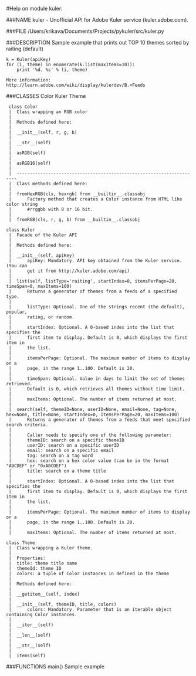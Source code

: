 #Help on module kuler:

###NAME
    kuler - Unofficial API for Adobe Kuler service (kuler.adobe.com).

###FILE
    /Users/krikava/Documents/Projects/pykuler/src/kuler.py

###DESCRIPTION
    Sample example that prints out TOP 10 themes sorted by raiting (default)
    
    k = Kuler(apiKey)
    for (i, theme) in enumerate(k.list(maxItems=10)):
        print '%d. %s' % (i, theme)
    
    More information: http://learn.adobe.com/wiki/display/kulerdev/B.+Feeds

###CLASSES
     Color
     Kuler
     Theme
    
     class Color
     |  Class wrapping an RGB color
     |  
     |  Methods defined here:
     |  
     |  __init__(self, r, g, b)
     |  
     |  __str__(self)
     |  
     |  asRGB(self)
     |  
     |  asRGB16(self)
     |  
     |  ----------------------------------------------------------------------
     |  Class methods defined here:
     |  
     |  fromHexRGB(cls, hexrgb) from __builtin__.classobj
     |      Factory method that creates a Color instance from HTML like color string
     |      #rrggbb with 8 or 16 bit.
     |  
     |  fromRGB(cls, r, g, b) from __builtin__.classobj
    
    class Kuler
     |  Facade of the Kuler API
     |  
     |  Methods defined here:
     |  
     |  __init__(self, apiKey)
     |      apiKey: Mandatory. API key obtained from the Kuler service. (You can
     |      get it from http://kuler.adobe.com/api)
     |  
     |  list(self, listType='raiting', startIndex=0, itemsPerPage=20, timeSpan=0, maxItems=100)
     |      Returns a generator of themes from a feeds of a specified type. 
     |      
     |      listType: Optional. One of the strings recent (the default), popular,
     |      rating, or random.
     |      
     |      startIndex: Optional. A 0-based index into the list that specifies the
     |      first item to display. Default is 0, which displays the first item in
     |      the list.
     |      
     |      itemsPerPage: Optional. The maximum number of items to display on a
     |      page, in the range 1..100. Default is 20.
     |      
     |      timeSpan: Optional. Value in days to limit the set of themes retrieved.
     |      Default is 0, which retrieves all themes without time limit.  
     |      
     |      maxItems: Optional. The number of items returned at most.
     |  
     |  search(self, themeID=None, userID=None, email=None, tag=None, hex=None, title=None, startIndex=0, itemsPerPage=20, maxItems=100)
     |      Returns a generator of themes from a feeds that meet specified search criteria.
     |      
     |      Caller needs to specify one of the following parameter:
     |      themeID: search on a specific themeID
     |      userID: search on a specific userID
     |      email: search on a specific email
     |      tag: search on a tag word
     |      hex: search on a hex color value (can be in the format "ABCDEF" or "0xABCDEF")
     |      title: search on a theme title
     |      
     |      startIndex: Optional. A 0-based index into the list that specifies the
     |      first item to display. Default is 0, which displays the first item in
     |      the list.
     |      
     |      itemsPerPage: Optional. The maximum number of items to display on a
     |      page, in the range 1..100. Default is 20.
     |      
     |      maxItems: Optional. The number of items returned at most.
    
    class Theme
     |  Class wrapping a Kuler theme.
     |  
     |  Properties:
     |  title: theme title name
     |  themeId: theme ID
     |  colors: a tuple of Color instances in defined in the theme
     |  
     |  Methods defined here:
     |  
     |  __getitem__(self, index)
     |  
     |  __init__(self, themeID, title, colors)
     |      colors: Mandatory. Parameter that is an iterable object containing Color instances.
     |  
     |  __iter__(self)
     |  
     |  __len__(self)
     |  
     |  __str__(self)
     |  
     |  items(self)

###FUNCTIONS
    main()
        Sample example


